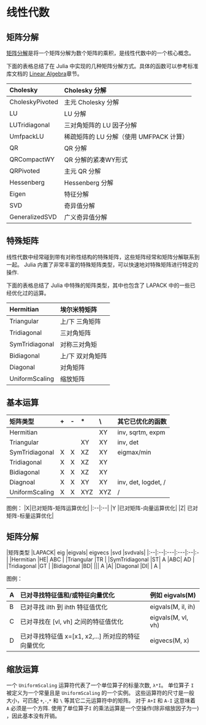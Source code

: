 # 线性代数 


## 矩阵分解


[矩阵分解](http://zh.wikipedia.org/zh-cn/%E7%9F%A9%E9%98%B5%E5%88%86%E8%A7%A3)是将一个矩阵分解为数个矩阵的乘积，是线性代数中的一个核心概念。

下面的表格总结了在 Julia 中实现的几种矩阵分解方式。具体的函数可以参考标准库文档的 [Linear Algebra](http://julia-cn.readthedocs.org/zh_CN/latest/stdlib/linalg/#stdlib-linalg)章节。


|Cholesky	|Cholesky 分解|
|:----|:----|
|CholeskyPivoted|	主元 Cholesky 分解|
|LU |	LU 分解|
|LUTridiagonal |三对角矩阵的 LU 因子分解|
|UmfpackLU	|稀疏矩阵的 LU 分解（使用 UMFPACK 计算）|
|QR	|QR 分解|
|QRCompactWY	|QR 分解的紧凑WY形式|
|QRPivoted	|主元 QR 分解|
|Hessenberg	|Hessenberg 分解|
|Eigen|	特征分解|
|SVD	|奇异值分解|
|GeneralizedSVD|	广义奇异值分解|


## 特殊矩阵


线性代数中经常碰到带有对称性结构的特殊矩阵，这些矩阵经常和矩阵分解联系到一起。 Julia 内置了非常丰富的特殊矩阵类型，可以快速地对特殊矩阵进行特定的操作.

下面的表格总结了 Julia 中特殊的矩阵类型，其中也包含了 LAPACK 中的一些已经优化过的运算。

|Hermitian	|埃尔米特矩阵|
|:-----|:-----|
|Triangular	|上/下 三角矩阵|
|Tridiagonal	|三对角矩阵|
|SymTridiagonal	|对称三对角矩|
|Bidiagonal	|上/下 双对角矩阵|
|Diagonal	|对角矩阵|
|UniformScaling	|缩放矩阵|


## 基本运算


|矩阵类型	|+|	-|	*|	\ |	其它已优化的函数|
|:--|:--|:---|:---|:--|:-|
|Hermitian	| |	 |	|XY|	inv, sqrtm, expm|
|Triangular	 	| 	||XY|	XY|	inv, det|
|SymTridiagonal|	X|	X|	XZ|	XY|	eigmax/min|
|Tridiagonal	|X	|X	|XZ	|XY|	 |
|Bidiagonal|	X|	X|	XZ|	XY	 |
|Diagnoal	|X	|X	|XY|	XY|	inv, det, logdet, /|
|UniformScaling|	X|	X|	XYZ|	XYZ|	/|


图例：
|X|已对矩阵-矩阵运算优化|
|:--|:--|
|Y	|已对矩阵-向量运算优化|
|Z|	已对矩阵-标量运算优化|

## 矩阵分解



|矩阵类型	|LAPACK|	eig	|eigvals|	eigvecs	|svd	|svdvals|
|:--|:--|:---|:---|:--|:-|
|Hermitian	|HE|	 	ABC	 	 	 |
|Triangular	|TR	 	 	 	 	 |
|SymTridiagonal	|ST|	A	|ABC|	AD	 	 |
|Tridiagonal	|GT	 	 	 	 	 |
|Bidiagonal	|BD|	||| 	 	 	A	|A|
|Diagonal	|DI|	| 	A	 	 	 |

图例：

|A|	已对寻找特征值和/或特征向量优化	|例如 eigvals(M)|
|:----|:---|:--|
|B|	已对寻找 ilth 到 ihth 特征值优化	|eigvals(M, il, ih)|
|C|	已对寻找在 [vl, vh] 之间的特征值优化	|eigvals(M, vl, vh)|
|D|	已对寻找特征值 x=[x1, x2,...] 所对应的特征向量优化	|eigvecs(M, x)|

缩放运算
--------
一个 ``UniformScaling`` 运算符代表了一个单位算子的标量次数, ``λ*I``。 单位算子 ``I`` 被定义为一个常量且是 ``UniformScaling`` 的一个实例。 这些运算符的尺寸是一般大小，可匹配  ``+``,``-``,``*`` 和 ``\`` 等其它二元运算符中的矩阵。 对于 ``A+I`` 和 ``A-I`` 这意味着 ``A`` 必须是一个方阵. 使用了单位算子``I`` 的乘法运算是一个空操作(除非缩放因子为一) ，因此基本没有开销。
